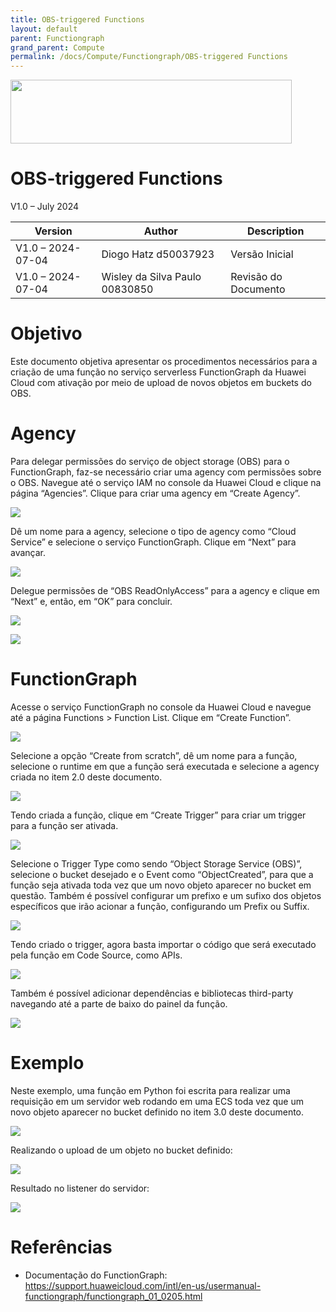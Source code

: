 ```yaml
---
title: OBS-triggered Functions
layout: default
parent: Functiongraph
grand_parent: Compute
permalink: /docs/Compute/Functiongraph/OBS-triggered Functions
---
```

<img width="450px" height="102px" src="https://console-static.huaweicloud.com/static/authui/20210202115135/public/custom/images/logo-en.svg">

# OBS-triggered Functions

V1.0 – July 2024

| **Version**       | **Author**                     | **Description**      |
| ----------------- | ------------------------------ | -------------------- |
| V1.0 – 2024-07-04 | Diogo Hatz d50037923           | Versão Inicial       |
| V1.0 – 2024-07-04 | Wisley da Silva Paulo 00830850 | Revisão do Documento |

# Objetivo

Este documento objetiva apresentar os procedimentos necessários para a
criação de uma função no serviço serverless FunctionGraph da Huawei
Cloud com ativação por meio de upload de novos objetos em buckets do
OBS.

# Agency

Para delegar permissões do serviço de object storage (OBS) para o
FunctionGraph, faz-se necessário criar uma agency com permissões sobre o
OBS. Navegue até o serviço IAM no console da Huawei Cloud e clique na
página “Agencies”. Clique para criar uma agency em “Create Agency”.

![](/huaweicloud-knowledge-base/assets/images/Functiongraph-OBS-Trigger/media/image3.png)

Dê um nome para a agency, selecione o tipo de agency como “Cloud
Service” e selecione o serviço FunctionGraph. Clique em “Next” para
avançar.

![](/huaweicloud-knowledge-base/assets/images/Functiongraph-OBS-Trigger/media/image4.png)

Delegue permissões de “OBS ReadOnlyAccess” para a agency e clique em
“Next” e, então, em “OK” para concluir.

![](/huaweicloud-knowledge-base/assets/images/Functiongraph-OBS-Trigger/media/image5.png)

![](/huaweicloud-knowledge-base/assets/images/Functiongraph-OBS-Trigger/media/image6.png)

# FunctionGraph

Acesse o serviço FunctionGraph no console da Huawei Cloud e navegue até
a página Functions \> Function List. Clique em “Create Function”.

![](/huaweicloud-knowledge-base/assets/images/Functiongraph-OBS-Trigger/media/image7.png)

Selecione a opção “Create from scratch”, dê um nome para a função,
selecione o runtime em que a função será executada e selecione a agency
criada no item 2.0 deste documento.

![](/huaweicloud-knowledge-base/assets/images/Functiongraph-OBS-Trigger/media/image8.png)

Tendo criada a função, clique em “Create Trigger” para criar um trigger
para a função ser ativada.

![](/huaweicloud-knowledge-base/assets/images/Functiongraph-OBS-Trigger/media/image9.png)

Selecione o Trigger Type como sendo “Object Storage Service (OBS)”,
selecione o bucket desejado e o Event como “ObjectCreated”, para que a
função seja ativada toda vez que um novo objeto aparecer no bucket em
questão. Também é possível configurar um prefixo e um sufixo dos objetos
específicos que irão acionar a função, configurando um Prefix ou Suffix.

![](/huaweicloud-knowledge-base/assets/images/Functiongraph-OBS-Trigger/media/image10.png)

Tendo criado o trigger, agora basta importar o código que será executado
pela função em Code Source, como APIs.

![](/huaweicloud-knowledge-base/assets/images/Functiongraph-OBS-Trigger/media/image11.png)

Também é possível adicionar dependências e bibliotecas third-party
navegando até a parte de baixo do painel da função.

![](/huaweicloud-knowledge-base/assets/images/Functiongraph-OBS-Trigger/media/image12.png)

# Exemplo

Neste exemplo, uma função em Python foi escrita para realizar uma
requisição em um servidor web rodando em uma ECS toda vez que um novo
objeto aparecer no bucket definido no item 3.0 deste documento.

![](/huaweicloud-knowledge-base/assets/images/Functiongraph-OBS-Trigger/media/image13.png)

Realizando o upload de um objeto no bucket definido:

![](/huaweicloud-knowledge-base/assets/images/Functiongraph-OBS-Trigger/media/image14.png)

Resultado no listener do servidor:

![](/huaweicloud-knowledge-base/assets/images/Functiongraph-OBS-Trigger/media/image15.png)

# Referências

  - Documentação do FunctionGraph:
    <https://support.huaweicloud.com/intl/en-us/usermanual-functiongraph/functiongraph_01_0205.html>
